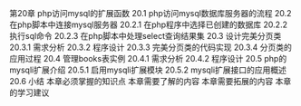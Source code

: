 第20章 php访问mysql的扩展函数
20.1 php访问mysql数据库服务器的流程
20.2 在php脚本中连接mysql服务器
20.2.1 在php程序中选择已创建的数据库
20.2.2 执行sql命令
20.2.3 在php脚本中处理select查询结果集
20.3 设计完美分页类
20.3.1 需求分析
20.3.2 程序设计
20.3.3 完美分页类的代码实现
20.3.4 分页类的应用过程
20.4 管理books表实例
20.4.1 需求分析
20.4.2 程序设计
20.5 php的mysqli扩展介绍
20.5.1 启用mysqli扩展模块
20.5.2 mysqli扩展接口的应用概述
20.6 小结
本章必须掌握的知识点
本章需要了解的内容
本章需要拓展的内容
本章的学习建议